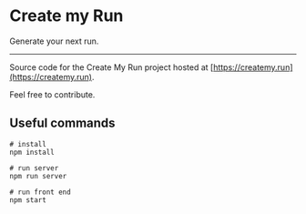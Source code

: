 # Create my Run

Generate your next run.

---

Source code for the Create My Run project hosted at [https://createmy.run](https://createmy.run).

Feel free to contribute.

## Useful commands

```
# install
npm install

# run server
npm run server

# run front end
npm start
```
